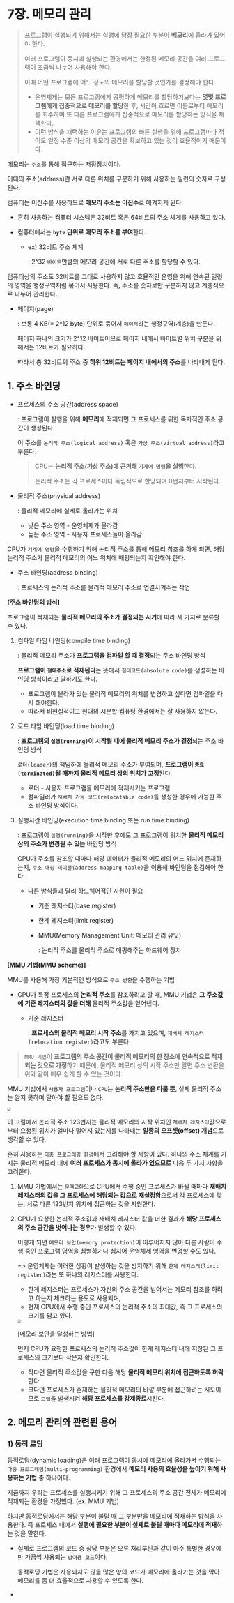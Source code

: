 # 7장. 메모리 관리

> 프로그램이 실행되기 위해서는 실행에 당장 필요한 부분이 **메모리**에 올라가 있어야 한다.
>
> 여러 프로그램이 동시에 실행되는 환경에서는 한정된 메모리 공간을 여러 프로그램이 조금씩 나누어 사용해야 한다.
>
> 이때 어떤 프로그램에 어느 정도의 메모리를 할당할 것인가를 결정해야 한다.
>
> - 운영체제는 모든 프로그램에게 공평하게 메모리를 할당하기보다는 **몇몇 프로그램에게 집중적으로 메모리를 할당**한 후, 시간이 흐르면 이들로부터 메모리를 회수하여 또 다른 프로그램에게 집중적으로 메모리를 할당하는 방식을 채택한다.
> - 이런 방식을 채택하는 이유는 프로그램의 빠른 실행을 위해 프로그램마다 적어도 일정 수준 이상의 메모리 공간을 확보하고 있는 것이 효율적이기 때문이다.

메모리는 `주소`를 통해 접근하는 저장장치이다.

이때의 주소(address)란 서로 다른 위치를 구분하기 위해 사용하는 일련의 숫자로 구성된다.

컴퓨터는 이진수를 사용하므로 **메모리 주소는 이진수**로 매겨지게 된다.

- 흔히 사용하는 컴퓨터 시스템은 32비트 혹은 64비트의 주소 체계를 사용하고 있다.

- 컴퓨터에서는 **`byte` 단위로 메모리 주소를 부여**한다.

  - ex) 32비트 주소 체계

    : 2^32 `바이트`만큼의 메모리 공간에 서로 다른 주소를 할당할 수 있다.

컴퓨터상의 주소도 32비트를 그대로 사용하지 않고 효율적인 운영을 위해 연속된 일련의 영역을 행정구역처럼 묶어서 사용한다. 즉, 주소를 숫자로만 구분하지 않고 계층적으로 나누어 관리한다.

- 페이지(page)

  : 보통 4 KB(= 2^12 byte) 단위로 묶어서 `페이지`라는 행정구역(계층)을 만든다.

   페이지 하나의 크기가 2^12 바이트이므로 페이지 내에서 바이트별 위치 구분을 위해서는 12비트가 필요하다.

  따라서 총 32비트의 주소 중 **하위 12비트는 페이지 내에서의 주소**를 나타내게 된다.

## 1. 주소 바인딩

- 프로세스의 주소 공간(address space)

  : 프로그램이 실행을 위해 **메모리**에 적재되면 그 프로세스를 위한 독자적인 주소 공간이 생성된다.

  이 주소를 `논리적 주소(logical address)` 혹은 `가상 주소(virtual address)`라고 부른다.

  > CPU는 **논리적 주소(가상 주소)에 근거해 `기계어 명령`을 실행**한다.
  >
  > 논리적 주소는 각 프로세스마다 독립적으로 할당되며 0번지부터 시작된다.

- 물리적 주소(physical address)

  : 물리적 메모리에 실제로 올라가는 위치

  - 낮은 주소 영역 - 운영체제가 올라감
  - 높은 주소 영역 - 사용자 프로세스들이 올라감

CPU가 `기계어 명령`을 수행하기 위해 논리적 주소를 통해 메모리 참조를 하게 되면, 해당 논리적 주소가 물리적 메모리의 어느 위치에 매핑되는지 확인해야 한다.

- 주소 바인딩(address binding)

  : 프로세스의 논리적 주소를 물리적 메모리 주소로 연결시켜주는 작업

**[주소 바인딩의 방식]**

프로그램이 적재되는 **물리적 메모리의 주소가 결정되는 시기**에 따라 세 가지로 분류할 수 있다.

1. 컴파일 타임 바인딩(compile time binding)

   : 물리적 메모리 주소가 **프로그램을 컴파일 할 때 결정**되는 주소 바인딩 방식

   **프로그램이 `절대주소`로 적재된다**는 뜻에서 `절대코드(absolute code)`를 생성하는 바인딩 방식이라고 말하기도 한다.

   - 프로그램이 올라가 있는 물리적 메모리의 위치를 변경하고 싶다면 컴파일을 다시 해야한다.
   - 따라서 비현실적이고 현대의 시분할 컴퓨팅 환경에서는 잘 사용하지 않는다.

2. 로드 타임 바인딩(load time binding)

   : **프로그램의 `실행(running)`이 시작될 때에 물리적 메모리 주소가 결정**되는 주소 바인딩 방식

   `로더(loader)`의 책임하에 물리적 메모리 주소가 부여되며, **프로그램이 `종료(terminated)`될 때까지 물리적 메모리 상의 위치가 고정**된다.

   - 로더 - 사용자 프로그램을 메모리에 적재시키는 프로그램
   - 컴파일러가 `재배치 가능 코드(relocatable code)`를 생성한 경우에 가능한 주소 바인딩 방식이다.

3. 실행시간 바인딩(execution time binding 또는 run time binding)

   : 프로그램이 `실행(running)`을 시작한 후에도 그 프로그램이 위치한 **물리적 메모리 상의 주소가 변경될 수 있는** 바인딩 방식

   CPU가 주소를 참조할 때마다 해당 데이터가 물리적 메모리의 어느 위치에 존재하는지, `주소 매핑 테이블(address mapping table)`을 이용해 바인딩을 점검해야 한다.

   - 다른 방식들과 달리 하드웨어적인 지원이 필요

     - 기준 레지스터(base register)

     - 한계 레지스터(limit register)

     - MMU(Memory Management Unit: 메모리 관리 유닛)

       : 논리적 주소를 물리적 주소로 매핑해주는 하드웨어 장치

**[MMU 기법(MMU scheme)]**

MMU를 사용해 가장 기본적인 방식으로 `주소 변환`을 수행하는 기법

- CPU가 특정 프로세스의 **논리적 주소**를 참조하려고 할 때, MMU 기법은 **그 주소값에 기준 레지스터의 값을 더해** 물리적 주소값을 얻어낸다.

  - 기준 레지스터

    : **프로세스의 물리적 메모리 시작 주소**를 가지고 있으며, `재배치 레지스터(relocation register)`라고도 부른다.

> `MMU 기법`이 **프로그램의 주소 공간이 물리적 메모리의 한 장소에 연속적으로 적재되는 것으로 가정**하기 때문에, 물리적 메모리 상의 시작 주소만 알면 주소 변환을 위와 같이 매우 쉽게 할 수 있는 것이다.

MMU 기법에서 `사용자 프로그램`이나 `CPU`는 **논리적 주소만을 다룰 뿐**, 실제 물리적 주소는 알지 못하며 알아야 할 필요도 없다.

<img src="images/07_MMU.jpg" style="zoom:50%;" />

이 그림에서 논리적 주소 123번지는 물리적 메모리의 시작 위치인 `재배치 레지스터`값으로부터 요청된 위치가 얼마나 떨어져 있는지를 나타내는 **일종의 오프셋(offset) 개념**으로 생각할 수 있다.

흔히 사용하는 `다중 프로그래밍 환경`에서 고려해야 할 사항이 있다. 하나의 주소 체계를 가지는 물리적 메모리 내에 **여러 프로세스가 동시에 올라가 있으므로** 다음 두 가지 사항을 고려한다.

1. MMU 기법에서는 `문맥교환`으로 CPU에서 수행 중인 프로세스가 바뀔 때마다 **재배치 레지스터의 값을 그 프로세스에 해당되는 값으로 재설정함**으로써 각 프로세스에 맞는, 서로 다른 123번지 위치에 접근하는 것을 지원한다.

2. CPU가 요청한 논리적 주소값과 재배치 레지스터 값을 더한 결과가 **해당 프로세스의 주소 공간을 벗어나는 경우**가 발생할 수 있다. 

   이렇게 되면 `메모리 보안(memory protection)`이 이루어지지 않아 다른 사람이 수행 중인 프로그램 영역을 침범하거나 심지어 운영체제 영역을 변경할 수도 있다.

   => 운영체제는 이러한 상황이 발생하는 것을 방지하기 위해 `한계 레지스터(limit register)`라는 또 하나의 레지스터를 사용한다.

   - 한계 레지스터는 프로세스가 자신의 주소 공간을 넘어서는 메모리 참조를 하려고 하는지 체크하는 용도로 사용되며,
   - 현재 CPU에서 수행 중인 프로세스의 논리적 주소의 최대값, 즉 그 프로세스의 크기를 담고 있다.

   <img src="images/07_limit_register.jpg" style="zoom:50%;" />

   [메모리 보안을 달성하는 방법]

   먼저 CPU가 요청한 프로세스의 논리적 주소값이 한계 레지스터 내에 저장된 그 프로세스의 크기보다 작은지 확인한다.

   - 작다면 물리적 주소값을 구한 다음 해당 **물리적 메모리 위치에 접근하도록 허락**한다.
   - 크다면 프로세스가 존재하는 물리적 메모리의 바깥 부분에 접근하려는 시도이므로 `트랩`을 발생시켜 **해당 프로세스를 강제종료**시킨다.



## 2. 메모리 관리와 관련된 용어

### 1) 동적 로딩

동적로딩(dynamic loading)은 여러 프로그램이 동시에 메모리에 올라가서 수행되는 `다중 프로그래밍(multi-programming)` 환경에서 **메모리 사용의 효율성을 높이기 위해 사용하는 기법** 중 하나이다.

지금까지 우리는 프로세스를 실행시키기 위해 그 프로세스의 주소 공간 전체가 메모리에 적재되는 환경을 가정했다. (ex. MMU 기법)

하지만 동적로딩에서는 해당 부분이 불릴 때 그 부분만을 메모리에 적재하는 방식을 사용한다. 즉 프로세스 내에서 **실행에 필요한 부분이 실제로 불릴 때마다 메모리에 적재**하는 것을 말한다.

- 실제로 프로그램의 코드 중 상당 부분은 오류 처리루틴과 같이 아주 특별한 경우에만 가끔씩 사용되는 `방어용 코드`이다.

  동적로딩 기법은 사용되지도 않을 많은 양의 코드가 메모리에 올라가는 것을 막아 메모리를 좀 더 효율적으로 사용할 수 있도록 한다.

- 